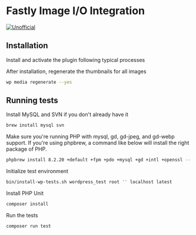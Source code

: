 # Fastly Image I/O Integration

[![Unofficial](https://img.shields.io/badge/Pantheon-Unofficial-yellow?logo=pantheon&color=FFDC28)](https://pantheon.io/docs/oss-support-levels#unofficial)

## Installation

Install and activate the plugin following typical processes

After installation, regenerate the thumbnails for all images

```bash
wp media regenerate --yes
```

## Running tests

Install MySQL and SVN if you don't already have it

```bash
brew install mysql svn
```

Make sure you're running PHP with mysql, gd, gd-jpeg, and gd-webp support. If you're using phpbrew, a command like below will install the right package of PHP.

```bash
phpbrew install 8.2.20 +default +fpm +pdo +mysql +gd +intl +openssl -- --with-jpeg --with-webp
```

Initialize test environment

```bash
bin/install-wp-tests.sh wordpress_test root '' localhost latest
```

Install PHP Unit

```bash
composer install
```

Run the tests

```bash
composer run test
```
